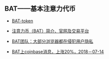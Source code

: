 ## BAT——基本注意力代币

+ [BAT-token](https://basicattentiontoken.org/?lang=zh-hans)

+ [注意力币（BAT）简介、官网及交易平台](http://www.blockvalue.com/app/14783.html)

+ [BAT团队：大部分浏览器都在侵犯用户隐私](https://www.jinse.com/news/blockchain/23495.html)

+ [BAT上coinbase消息，上涨20%，2018－07-14](http://www.chaindd.com/nictation/3094180.html)

